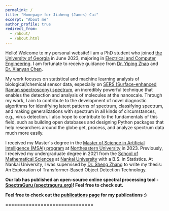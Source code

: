 ```yaml
---
permalink: /
title: "Homepage for Jiaheng (James) Cui"
excerpt: "About me"
author_profile: true
redirect_from: 
  - /about/
  - /about.html
---
```

Hello! Welcome to my personal website! I am a PhD student who joined [the University of Georgia](https://www.uga.edu/) in June 2023, majoring in [Electrical and Computer Engineering](https://www.engineering.uga.edu/phd-engineering/electrical-and-computer). I am fortunate to receive guidance from [Dr. Yiping Zhao](https://www.zhao-nano-lab.com/) and [Dr. Xianyan Chen](https://publichealth.uga.edu/faculty-member/xianyan-chen/).

My work focuses on statistical and machine learning analysis of biological/chemical sensor data, especially on [SERS (Surface-enhanced Raman spectroscopy) spectrum](https://en.wikipedia.org/wiki/Surface-enhanced_Raman_spectroscopy), an incredibly powerful technique that enables the detection and analysis of molecules at the nanoscale. Through my work, I aim to contribute to the development of novel diagnostic algorithms for identifying latent patterns of spectrum, classifying spectrum, and making generalizations with spectrum in all kinds of circumstances, e.g., virus detection. I also hope to contribute to the fundamentals of this field, such as building open databases and designing Python packages that help researchers around the globe get, process, and analyze spectrum data much more easily.

I received my Master's degree in the [Master of Science in Artificial Intelligence (MSAI) program](https://www.khoury.northeastern.edu/programs/artificial-intelligence-ms/) at [Northeastern University](https://www.northeastern.edu/) in 2023. Previously, I received my undergraduate degree in 2021 from the [School of Mathematical Sciences](http://en.math.nankai.edu.cn/main.htm) at [Nankai University](https://en.nankai.edu.cn/) with a B.S. in Statistics. At Nankai University, I was supervised by [Dr. Sheng Zhang](http://en.math.nankai.edu.cn/2015/1112/c4059a32165/page.htm) to write my thesis: An Exploration of Transformer-Based Object Detection Technology.

**Our lab has published an open-source online spectral processing tool - [SpectraGuru (spectraguru.org)](https://spectraguru.org)! Feel free to check out.**

**Feel free to check out the [publications page](https://jimcui3.github.io/publications/) for my publications :)**

<!-- **$\leftarrow$ Please feel free to connect with me for any collaboration opportunities or discussions related to this fascinating field!** --> 

<!-- * This webpage is still under construction! I'll add more things to it in the future. --> 

<!-- # Still under construction... --> 
==============================
